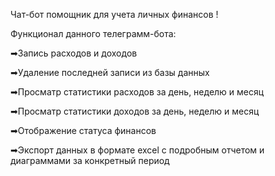 Чат-бот помощник для учета личных финансов !

Функционал данного телеграмм-бота:

➡Запись расходов и доходов

➡Удаление последней записи из базы данных

➡Просматр статистики расходов за день, неделю и месяц

➡Просматр статистики доходов за день, неделю и месяц

➡Отображение статуса финансов

➡Экспорт данных в формате excel с подробным отчетом и диаграммами за конкретный период

